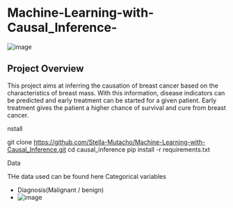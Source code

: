 # Machine-Learning-with-Causal_Inference-

![image](https://user-images.githubusercontent.com/53911989/182649787-55681712-a06e-4a4b-b8f5-4ba23d09cde9.png)

## Project Overview

This project aims at inferring the causation of breast cancer based on the characteristics of breast mass. With this information, disease indicators can be predicted and early treatment can be started for a given patient. Early treatment gives the patient a higher chance of survival and cure from breast cancer. 

nstall

git clone https://github.com/Stella-Mutacho/Machine-Learning-with-Causal_Inference.git
cd causal_inference
pip install -r requirements.txt

Data

THe data used can be found here
Categorical variables

  * Diagnosis(Malignant / benign)
  * ![image](https://user-images.githubusercontent.com/53911989/182651588-ef3dd8da-1d4b-4de4-b46b-f5385c50b44f.png)


